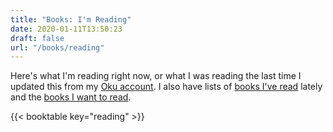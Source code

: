 ```yaml
---
title: "Books: I'm Reading"
date: 2020-01-11T13:50:23
draft: false
url: "/books/reading"
---
```


Here's what I'm reading right now, or what I was reading the last time I updated this from my [Oku account](https://oku.club/user/jackreid). I also have lists of [books I've read](/books/read) lately and the [books I want to read](/books/toread).


{{< booktable key="reading" >}}
